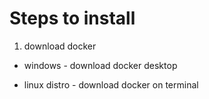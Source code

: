 # Steps to install

1. download docker 
- windows - download docker desktop

- linux distro - download docker on terminal